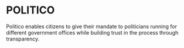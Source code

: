 # POLITICO
Politico enables citizens to give their mandate to politicians running for different government offices while building trust in the process through transparency.
